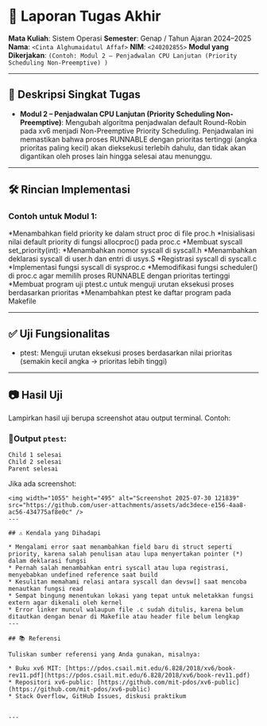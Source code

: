 # 📝 Laporan Tugas Akhir

**Mata Kuliah**: Sistem Operasi
**Semester**: Genap / Tahun Ajaran 2024–2025
**Nama**: `<Cinta Alghumaidatul Affaf>`
**NIM**: `<240202855>`
**Modul yang Dikerjakan**:
`(Contoh: Modul 2 – Penjadwalan CPU Lanjutan (Priority Scheduling Non-Preemptive)
)`

---

## 📌 Deskripsi Singkat Tugas

* **Modul 2 – Penjadwalan CPU Lanjutan (Priority Scheduling Non-Preemptive)**:
  Mengubah algoritma penjadwalan default Round-Robin pada xv6 menjadi Non-Preemptive Priority Scheduling. Penjadwalan ini memastikan bahwa proses RUNNABLE dengan prioritas tertinggi (angka prioritas paling kecil) akan dieksekusi terlebih dahulu, dan tidak akan digantikan oleh proses lain hingga selesai atau menunggu.
---

## 🛠️ Rincian Implementasi

### Contoh untuk Modul 1:

*Menambahkan field priority ke dalam struct proc di file proc.h
*Inisialisasi nilai default priority di fungsi allocproc() pada proc.c
*Membuat syscall set_priority(int):
*Menambahkan nomor syscall di syscall.h
*Menambahkan deklarasi syscall di user.h dan entri di usys.S
*Registrasi syscall di syscall.c
*Implementasi fungsi syscall di sysproc.c
*Memodifikasi fungsi scheduler() di proc.c agar memilih proses RUNNABLE dengan prioritas tertinggi
*Membuat program uji ptest.c untuk menguji urutan eksekusi proses berdasarkan prioritas
*Menambahkan ptest ke daftar program pada Makefile

---

## ✅ Uji Fungsionalitas

* ptest: Menguji urutan eksekusi proses berdasarkan nilai prioritas (semakin kecil angka → prioritas lebih tinggi)

---

## 📷 Hasil Uji

Lampirkan hasil uji berupa screenshot atau output terminal. Contoh:

### 📍Output `ptest`:

```
Child 1 selesai
Child 2 selesai
Parent selesai

```
Jika ada screenshot:

```
<img width="1055" height="495" alt="Screenshot 2025-07-30 121839" src="https://github.com/user-attachments/assets/adc3dece-e156-4aa8-ac56-434775af8e0c" />
---

## ⚠️ Kendala yang Dihadapi

* Mengalami error saat menambahkan field baru di struct seperti priority, karena salah penulisan atau lupa menyertakan pointer (*) dalam deklarasi fungsi
* Pernah salah menambahkan entri syscall atau lupa registrasi, menyebabkan undefined reference saat build
* Kesulitan memahami relasi antara syscall dan devsw[] saat mencoba menautkan fungsi read
* Sempat bingung menentukan lokasi yang tepat untuk meletakkan fungsi extern agar dikenali oleh kernel
* Error linker muncul walaupun file .c sudah ditulis, karena belum ditautkan dengan benar di Makefile atau header file belum lengkap
---

## 📚 Referensi

Tuliskan sumber referensi yang Anda gunakan, misalnya:

* Buku xv6 MIT: [https://pdos.csail.mit.edu/6.828/2018/xv6/book-rev11.pdf](https://pdos.csail.mit.edu/6.828/2018/xv6/book-rev11.pdf)
* Repositori xv6-public: [https://github.com/mit-pdos/xv6-public](https://github.com/mit-pdos/xv6-public)
* Stack Overflow, GitHub Issues, diskusi praktikum


---

